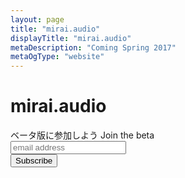 ```yaml
---
layout: page
title: "mirai.audio"
displayTitle: "mirai.audio"
metaDescription: "Coming Spring 2017"
metaOgType: "website"
---
```


<div class="t-VCenter-Child">
  <h1 class="t-Title">mirai.audio</h1>

  <div id="mc_embed_signup">
    <form action="//audio.us11.list-manage.com/subscribe/post?u=bf67bc7e17e3447a2af9c2338&amp;id=3534ccace9"
      method="post" id="mc-embedded-subscribe-form" name="mc-embedded-subscribe-form"
      class="validate" target="_blank" novalidate>
        <div id="mc_embed_signup_scroll">
          <label for="mce-EMAIL">ベータ版に参加しよう Join the beta</label>
          <br>
          <input type="email" value="" name="EMAIL" class="email" id="mce-EMAIL"
            placeholder="email address" required>
          <div style="position: absolute; left: -5000px;" aria-hidden="true">
            <input type="text" name="b_bf67bc7e17e3447a2af9c2338_3534ccace9"
              tabindex="-1" value="">
          </div>
          <div class="clear">
            <input type="submit" value="Subscribe" name="subscribe" id="mc-embedded-subscribe"
              class="button">
          </div>
        </div>
    </form>
  </div>

</div>
